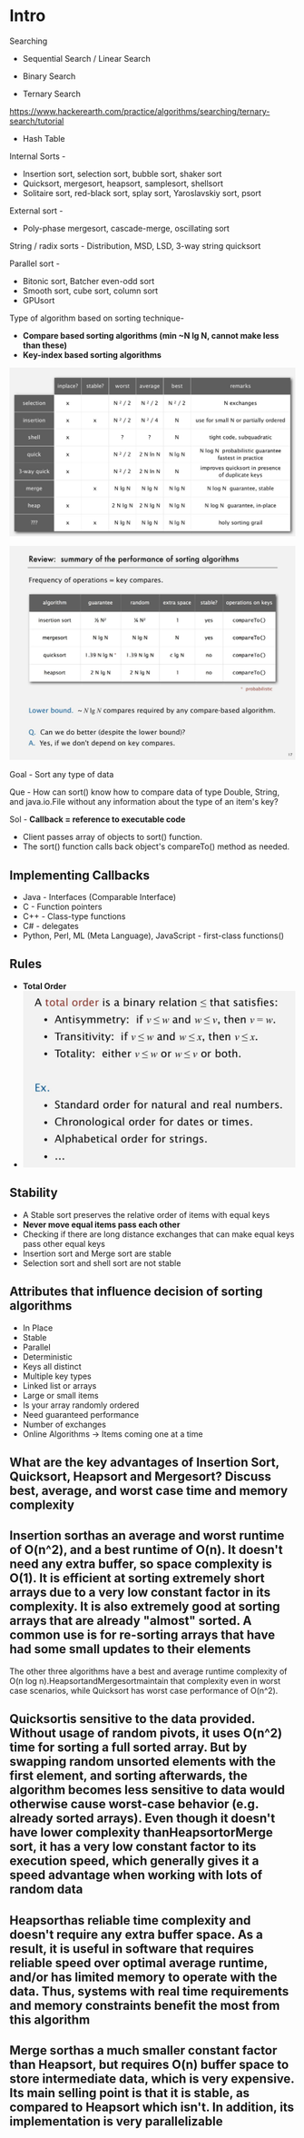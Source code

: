# Intro

Searching

- Sequential Search / Linear Search

- Binary Search

- Ternary Search

<https://www.hackerearth.com/practice/algorithms/searching/ternary-search/tutorial>

- Hash Table

Internal Sorts -

- Insertion sort, selection sort, bubble sort, shaker sort
- Quicksort, mergesort, heapsort, samplesort, shellsort
- Solitaire sort, red-black sort, splay sort, Yaroslavskiy sort, psort

External sort -

- Poly-phase mergesort, cascade-merge, oscillating sort

String / radix sorts - Distribution, MSD, LSD, 3-way string quicksort

Parallel sort -

- Bitonic sort, Batcher even-odd sort
- Smooth sort, cube sort, column sort
- GPUsort

Type of algorithm based on sorting technique-

- **Compare based sorting algorithms (min ~N lg N, cannot make less than these)**
- **Key-index based sorting algorithms**

![image](../../media/sort-Intro-image1.jpg)

![image](../../media/sort-Intro-image2.jpg)

Goal - Sort any type of data

Que - How can sort() know how to compare data of type Double, String, and java.io.File without any information about the type of an item's key?

Sol - **Callback = reference to executable code**

- Client passes array of objects to sort() function.
- The sort() function calls back object's compareTo() method as needed.

## Implementing Callbacks

- Java - Interfaces (Comparable Interface)
- C - Function pointers
- C++ - Class-type functions
- C# - delegates
- Python, Perl, ML (Meta Language), JavaScript - first-class functions()

## Rules

- **Total Order**
- ![image](../../media/sort-Intro-image3.jpg)

## Stability

- A Stable sort preserves the relative order of items with equal keys
- **Never move equal items pass each other**
- Checking if there are long distance exchanges that can make equal keys pass other equal keys
- Insertion sort and Merge sort are stable
- Selection sort and shell sort are not stable

## Attributes that influence decision of sorting algorithms

- In Place
- Stable
- Parallel
- Deterministic
- Keys all distinct
- Multiple key types
- Linked list or arrays
- Large or small items
- Is your array randomly ordered
- Need guaranteed performance
- Number of exchanges
- Online Algorithms -> Items coming one at a time

## What are the key advantages of Insertion Sort, Quicksort, Heapsort and Mergesort? Discuss best, average, and worst case time and memory complexity

## Insertion sorthas an average and worst runtime of O(n^2), and a best runtime of O(n). It doesn't need any extra buffer, so space complexity is O(1). It is efficient at sorting extremely short arrays due to a very low constant factor in its complexity. It is also extremely good at sorting arrays that are already "almost" sorted. A common use is for re-sorting arrays that have had some small updates to their elements

The other three algorithms have a best and average runtime complexity of O(n log n).HeapsortandMergesortmaintain that complexity even in worst case scenarios, while Quicksort has worst case performance of O(n^2).

## Quicksortis sensitive to the data provided. Without usage of random pivots, it uses O(n^2) time for sorting a full sorted array. But by swapping random unsorted elements with the first element, and sorting afterwards, the algorithm becomes less sensitive to data would otherwise cause worst-case behavior (e.g. already sorted arrays). Even though it doesn't have lower complexity thanHeapsortorMerge sort, it has a very low constant factor to its execution speed, which generally gives it a speed advantage when working with lots of random data

## Heapsorthas reliable time complexity and doesn't require any extra buffer space. As a result, it is useful in software that requires reliable speed over optimal average runtime, and/or has limited memory to operate with the data. Thus, systems with real time requirements and memory constraints benefit the most from this algorithm

## Merge sorthas a much smaller constant factor than Heapsort, but requires O(n) buffer space to store intermediate data, which is very expensive. Its main selling point is that it is stable, as compared to Heapsort which isn't. In addition, its implementation is very parallelizable

